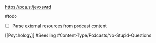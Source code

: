 https://pca.st/jevxswrd

#todo 
- [ ] Parse external resources from podcast content

[[Psychology]]
#Seedling
#Content-Type/Podcasts/No-Stupid-Questions
